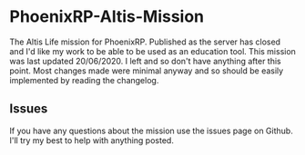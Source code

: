 # PhoenixRP-Altis-Mission
The Altis Life mission for PhoenixRP. Published as the server has closed and I'd like my work to be able to be used as an education tool. This mission was last updated 20/06/2020. I left and so don't have anything after this point. Most changes made were minimal anyway and so should be easily implemented by reading the changelog.

## Issues
If you have any questions about the mission use the issues page on Github. I'll try my best to help with anything posted.
